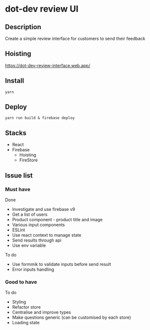 # dot-dev review UI

## Description
Create a simple review interface for customers to send their feedback

## Hoisting
https://dot-dev-review-interface.web.app/

## Install
`yarn`

## Deploy
`yarn run build & firebase deploy`

## Stacks
- React
- Firebase
    - Hoisting
    - FireStore

## Issue list
### Must have
Done
- Investigate and use firebase v9
- Get a list of users
- Product component - product title and image
- Various input components
- ESLint
- Use react context to manage state
- Send results through api
- Use env variable

To do
- Use formmik to validate inputs before send result
- Error inputs handling

### Good to have
To do
- Styling
- Refactor store
- Centralise and improve types
- Make questions generic (can be customised by each store)
- Loading state